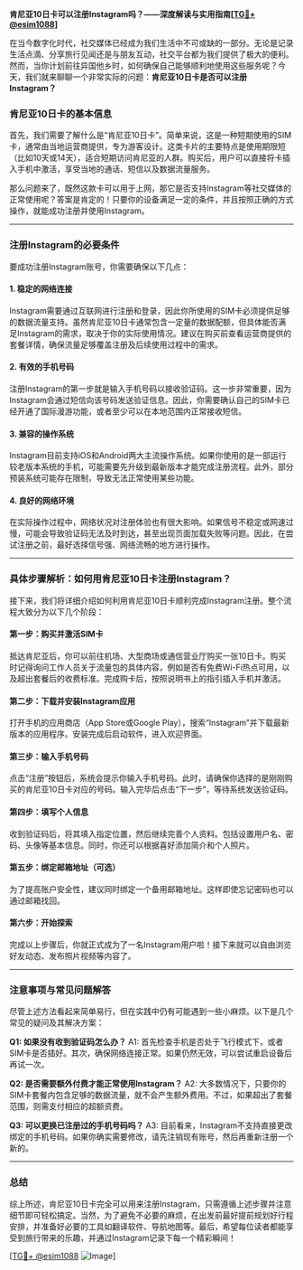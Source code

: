 **肯尼亚10日卡可以注册Instagram吗？——深度解读与实用指南[[TG💪+ @esim1088](https://t.me/s/esim1088)]**

在当今数字化时代，社交媒体已经成为我们生活中不可或缺的一部分。无论是记录生活点滴、分享旅行见闻还是与朋友互动，社交平台都为我们提供了极大的便利。然而，当你计划前往异国他乡时，如何确保自己能够顺利地使用这些服务呢？今天，我们就来聊聊一个非常实际的问题：**肯尼亚10日卡是否可以注册Instagram？**

### 肯尼亚10日卡的基本信息

首先，我们需要了解什么是“肯尼亚10日卡”。简单来说，这是一种短期使用的SIM卡，通常由当地运营商提供，专为游客设计。这类卡片的主要特点是使用期限短（比如10天或14天），适合短期访问肯尼亚的人群。购买后，用户可以直接将卡插入手机中激活，享受当地的通话、短信以及数据流量服务。

那么问题来了，既然这款卡可以用于上网，那它是否支持Instagram等社交媒体的正常使用呢？答案是肯定的！只要你的设备满足一定的条件，并且按照正确的方式操作，就能成功注册并使用Instagram。

---

### 注册Instagram的必要条件

要成功注册Instagram账号，你需要确保以下几点：

#### 1. **稳定的网络连接**
   Instagram需要通过互联网进行注册和登录，因此你所使用的SIM卡必须提供足够的数据流量支持。虽然肯尼亚10日卡通常包含一定量的数据配额，但具体能否满足Instagram的需求，取决于你的实际使用情况。建议在购买前查看运营商提供的套餐详情，确保流量足够覆盖注册及后续使用过程中的需求。

#### 2. **有效的手机号码**
   注册Instagram的第一步就是输入手机号码以接收验证码。这一步非常重要，因为Instagram会通过短信向该号码发送验证信息。因此，你需要确认自己的SIM卡已经开通了国际漫游功能，或者至少可以在本地范围内正常接收短信。

#### 3. **兼容的操作系统**
   Instagram目前支持iOS和Android两大主流操作系统。如果你使用的是一部运行较老版本系统的手机，可能需要先升级到最新版本才能完成注册流程。此外，部分预装系统可能存在限制，导致无法正常使用某些功能。

#### 4. **良好的网络环境**
   在实际操作过程中，网络状况对注册体验也有很大影响。如果信号不稳定或网速过慢，可能会导致验证码无法及时到达，甚至出现页面加载失败等问题。因此，在尝试注册之前，最好选择信号强、网络流畅的地方进行操作。

---

### 具体步骤解析：如何用肯尼亚10日卡注册Instagram？

接下来，我们将详细介绍如何利用肯尼亚10日卡顺利完成Instagram注册。整个流程大致分为以下几个阶段：

#### 第一步：购买并激活SIM卡
抵达肯尼亚后，你可以前往机场、大型商场或通信营业厅购买一张10日卡。购买时记得询问工作人员关于流量包的具体内容，例如是否有免费Wi-Fi热点可用，以及超出套餐后的收费标准。完成购卡后，按照说明书上的指引插入手机并激活。

#### 第二步：下载并安装Instagram应用
打开手机的应用商店（App Store或Google Play），搜索“Instagram”并下载最新版本的应用程序。安装完成后启动软件，进入欢迎界面。

#### 第三步：输入手机号码
点击“注册”按钮后，系统会提示你输入手机号码。此时，请确保你选择的是刚刚购买的肯尼亚10日卡对应的号码。输入完毕后点击“下一步”，等待系统发送验证码。

#### 第四步：填写个人信息
收到验证码后，将其填入指定位置，然后继续完善个人资料。包括设置用户名、密码、头像等基本信息。同时，你还可以根据喜好添加简介和个人照片。

#### 第五步：绑定邮箱地址（可选）
为了提高账户安全性，建议同时绑定一个备用邮箱地址。这样即使忘记密码也可以通过邮箱找回。

#### 第六步：开始探索
完成以上步骤后，你就正式成为了一名Instagram用户啦！接下来就可以自由浏览好友动态、发布照片视频等内容了。

---

### 注意事项与常见问题解答

尽管上述方法看起来简单易行，但在实践中仍有可能遇到一些小麻烦。以下是几个常见的疑问及其解决方案：

**Q1: 如果没有收到验证码怎么办？**
A1: 首先检查手机是否处于飞行模式下，或者SIM卡是否插好。其次，确保网络连接正常。如果仍然无效，可以尝试重启设备后再试一次。

**Q2: 是否需要额外付费才能正常使用Instagram？**
A2: 大多数情况下，只要你的SIM卡套餐内包含足够的数据流量，就不会产生额外费用。不过，如果超出了套餐范围，则需支付相应的超额资费。

**Q3: 可以更换已注册过的手机号码吗？**
A3: 目前看来，Instagram不支持直接更改绑定的手机号码。如果你确实需要修改，请先注销现有账号，然后再重新注册一个新的。

---

### 总结

综上所述，肯尼亚10日卡完全可以用来注册Instagram，只需遵循上述步骤并注意细节即可轻松搞定。当然，为了避免不必要的麻烦，在出发前最好提前规划好行程安排，并准备好必要的工具如翻译软件、导航地图等。最后，希望每位读者都能享受到旅行带来的乐趣，并通过Instagram记录下每一个精彩瞬间！

[[TG💪+ @esim1088](https://t.me/s/esim1088) ![Image](https://i.postimg.cc/4NQfJmqS/Snipaste-2025-05-13-00-14-12.png)]